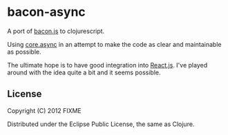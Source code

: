 # bacon-async

A port of [bacon.js](https://github.com/baconjs/bacon.js) to clojurescript.

Using [core.async](https://github.com/clojure/core.async) in an attempt to make the code as clear and maintainable as possible.

The ultimate hope is to have good integration into [React.js](https://facebook.github.io/react/). I've played around with the
idea quite a bit and it seems possible.

## License

Copyright (C) 2012 FIXME

Distributed under the Eclipse Public License, the same as Clojure.
